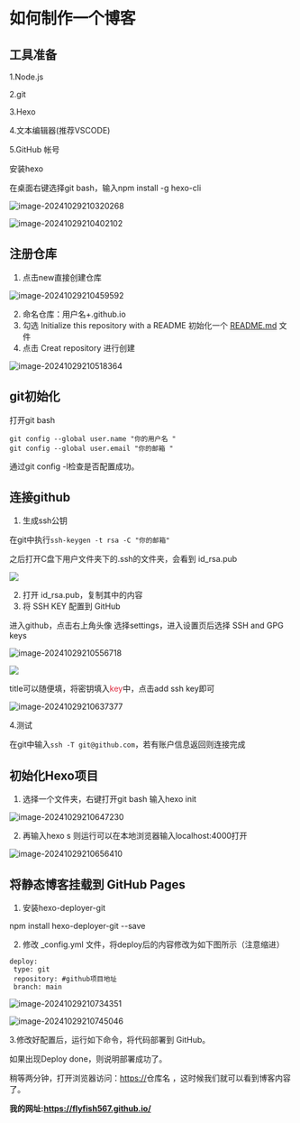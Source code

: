 # 如何制作一个博客

<h2 id="lc4ZI">工具准备</h2>

<font style="color:rgb(31, 31, 31);">1.Node.js</font>

<font style="color:rgb(31, 31, 31);">2.git</font>

<font style="color:rgb(31, 31, 31);">3.Hexo</font>

<font style="color:rgb(31, 31, 31);">4.文本编辑器(推荐VSCODE)</font>

<font style="color:rgb(31, 31, 31);">5.GitHub 帐号</font>

安装hexo

在桌面右键选择git bash，输入npm install -g hexo-cli

![image-20241029210320268](https://s2.loli.net/2024/10/29/gJk2KxV8jelCowv.png)

![image-20241029210402102](https://s2.loli.net/2024/10/29/f6w7Hc2iz3FTrdQ.png)



<h2 id="KWvKs">注册仓库</h2>

1. 点击new直接创建仓库

![image-20241029210459592](https://s2.loli.net/2024/10/29/o2q7CSk5MgFdVI6.png)

2. 命名仓库：用户名+.github.io
3. <font style="color:rgb(31, 31, 31);">勾选 Initialize this repository with a README 初始化一个</font><font style="color:rgb(31, 31, 31);"> </font>[<font style="color:rgb(31, 31, 31);">README.md</font>](http://readme.md/)<font style="color:rgb(31, 31, 31);"> </font><font style="color:rgb(31, 31, 31);">文件</font>
4. <font style="color:rgb(31, 31, 31);">点击 Creat repository 进行创建</font>

![image-20241029210518364](https://s2.loli.net/2024/10/29/ivZneDKt28VOSEH.png)





<h2 id="WNBEJ">git初始化</h2>

打开git bash

```shell
git config --global user.name "你的用户名 "
git config --global user.email "你的邮箱 "
```

<font style="color:rgb(31, 31, 31);">通过</font>git config -l检查是否配置成功。

<h2 id="zMo6F"><font style="color:rgb(31, 31, 31);">连接github</font></h2>

1. 生成ssh公钥

在git中执行`ssh-keygen -t rsa -C "你的邮箱"`

<font style="color:rgb(31, 31, 31);">之后打开C盘下用户文件夹下的.ssh的文件夹，会看到 id_rsa.pub</font>

![](https://s2.loli.net/2024/10/29/6C1uxO4HfUVZsaE.png)

2. 打开<font style="color:rgb(31, 31, 31);"> id_rsa.pub，复制其中的内容</font>
3. <font style="color:rgb(31, 31, 31);">将 SSH KEY 配置到 GitHub</font>

<font style="color:rgb(31, 31, 31);">  进入github，点击右上角头像 选择</font>settings，进入设置页后选择 SSH and GPG keys

![image-20241029210556718](https://s2.loli.net/2024/10/29/4YKDhJboGNWptRU.png)

![](https://s2.loli.net/2024/10/29/CIzHXWBY7upDsjS.png)

title可以随便填，将密钥填入<font style="color:#df2a3f;">key</font>中，点击add ssh key即可

![image-20241029210637377](https://s2.loli.net/2024/10/29/1NynTP4JIs3gX8V.png)

4.测试

在git中输入`ssh -T git@github.com`，若有账户信息返回则连接完成

<h2 id="xIcfi">初始化Hexo项目</h2>

1. 选择一个文件夹，右键打开git bash 输入hexo init

![image-20241029210647230](https://s2.loli.net/2024/10/29/PT6ivwytUDLNpal.png)

2. 再输入hexo s 则运行可以在本地浏览器输入localhost:4000打开

![image-20241029210656410](https://s2.loli.net/2024/10/29/czUji1GedVhZYQo.png)



<h2 id="HPalj">将静态博客挂载到 GitHub Pages</h2>

1. 安装<font style="color:rgb(31, 31, 31);">hexo-deployer-git</font>

npm install hexo-deployer-git --save

2. <font style="color:rgb(31, 31, 31);">修改 _config.yml 文件，将deploy后的内容修改为如下图所示（注意缩进）</font>

```shell
deploy:
 type: git
 repository: #github项目地址
 branch: main
```

![image-20241029210734351](https://s2.loli.net/2024/10/29/I91EWBPrHG4JpMA.png)

![image-20241029210745046](https://s2.loli.net/2024/10/29/ziVLK1BZg3Ux58t.png)



3.<font style="color:rgb(31, 31, 31);">修改好配置后，运行如下命令，将代码部署到 GitHub。</font>

<font style="color:rgb(31, 31, 31);">如果出现Deploy done，则说明部署成功了。</font>

<font style="color:rgb(31, 31, 31);">稍等两分钟，打开浏览器访问：</font>[https://](https://fomalhaut-blog.github.io/)仓库名<font style="color:rgb(31, 31, 31);"> ，这时候我们就可以看到博客内容了。</font>


**我的网址:https://flyfish567.github.io/**